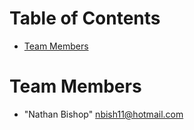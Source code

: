 # Table of Contents
 
* [Team Members](#team-members)
 
# <a name="team-members"></a>Team Members
* "Nathan Bishop" <nbish11@hotmail.com>